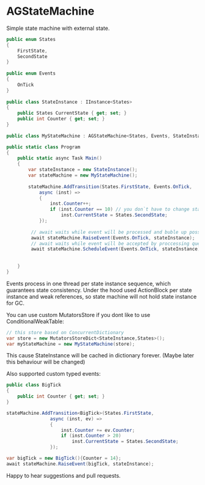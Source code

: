 # AGStateMachine
Simple state machine with external state.

```csharp
public enum States
{    
    FirstState,
    SecondState
}
        
public enum Events
{
    OnTick
}
    
public class StateInstance : IInstance<States>
{
    public States CurrentState { get; set; }
    public int Counter { get; set; }
}
    
public class MyStateMachine : AGStateMachine<States, Events, StateInstance>{}

public static class Program
{
    public static async Task Main()
    {
        var stateInstance = new StateInstance();
        var stateMachine = new MyStateMachine();
         
        stateMachine.AddTransition(States.FirstState, Events.OnTick,
            async (inst) =>
            {
                inst.Counter++;
                if (inst.Counter == 10) // you don`t have to change state on every event;
                    inst.CurrentState = States.SecondState;
            });
                
         // await waits while event will be processed and buble up possible exceptions.
         await stateMachine.RaiseEvent(Events.OnTick, stateInstance);  
         // await waits while event will be accepted by proccessing queue.
         await stateMachine.ScheduleEvent(Events.OnTick, stateInstance);  
         
         
    }
}

```
Events process in one thread per state instance sequence, which guarantees state consistency.
Under the hood used ActionBlock per state instance and weak references, so state machine will not hold state instance for GC.

You can use custom MutatorsStore if you dont like to use ConditionalWeakTable:

```csharp
// this store based on ConcurrentDictionary
var store = new MutatorsStoreDict<StateInstance,States>();
var myStateMachine = new MyStateMachine(store);
```
This cause StateInstance will be cached in dictionary forever. (Maybe later this behaviour will be changed)

Also supported custom typed events:

```csharp
public class BigTick
{
    public int Counter { get; set; }
}
```

```csharp
stateMachine.AddTransition<BigTick>(States.FirstState,
                async (inst, ev) =>
                {
                    inst.Counter += ev.Counter;
                    if (inst.Counter > 20)
                        inst.CurrentState = States.SecondState;
                });
```


```csharp
var bigTick = new BigTick(){Counter = 14};
await stateMachine.RaiseEvent(bigTick, stateInstance);
```

Happy to hear suggestions and pull requests.
